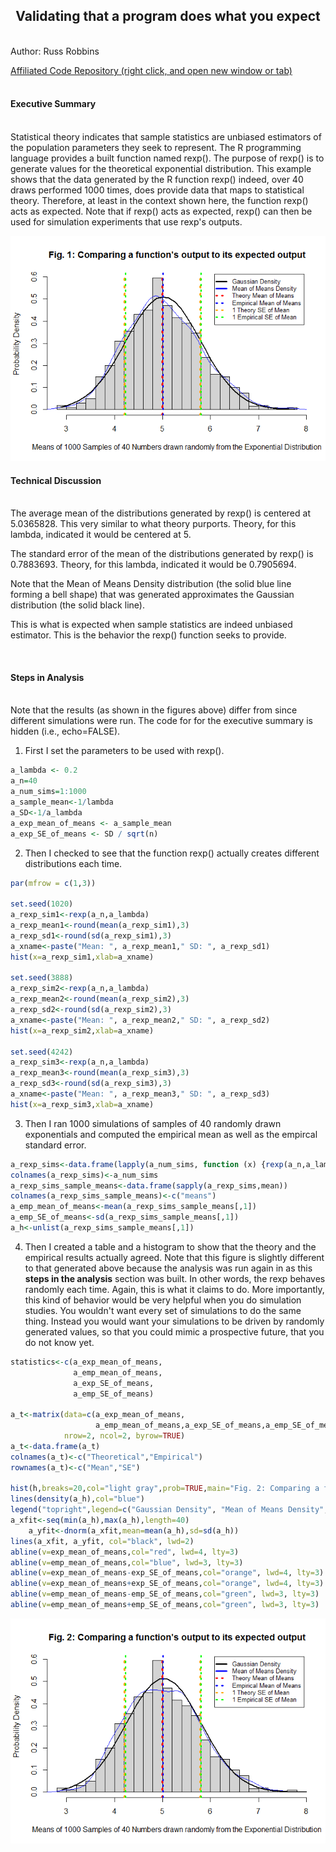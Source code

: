 <center><h2>Validating that a program does what you expect</h2></center>

<br>
Author: Russ Robbins

<a href='https://github.com/robbinsr/validating/blob/master/README.md'>Affiliated Code Repository (right click, and open new window or tab)</a>
<br>
<br>
<h4>Executive Summary</h4>
<br>
Statistical theory indicates that sample statistics are unbiased estimators of the population parameters they seek to represent. The R programming language provides a built function named rexp(). The purpose of rexp() is to generate values for the theoretical exponential distribution.  
This example shows that the data generated by the R function rexp() indeed, over 40 draws performed 1000 times, does provide data that maps to statistical theory. Therefore, at least in the context shown here, the function rexp() acts as expected. Note that if rexp() acts as expected, rexp() can then be used for simulation experiments that use rexp's outputs.





![](validating_files/figure-html/unnamed-chunk-2-1.png) 
<br>
<h4>Technical Discussion</h4>
<br>
The average mean of the distributions generated by rexp() is centered at 5.0365828. This very similar to what theory purports. Theory, for this lambda, indicated it would be centered at 5. 

The standard error of the mean of the distributions generated by rexp() is 0.7883693.
Theory, for this lambda, indicated it would be 0.7905694. 

Note that the Mean of Means Density distribution (the solid blue line forming a bell shape) that was generated approximates the Gaussian distribution (the solid black line). 

This is what is expected when sample statistics are indeed unbiased estimator. This is the behavior the rexp() function seeks to provide.

<br>
<h4>Steps in Analysis</h4>
<br>
Note that the results (as shown in the figures above) differ from since different simulations were run. The code for for the executive summary is hidden (i.e., echo=FALSE).

1. First I set the parameters to be used with rexp().

```r
a_lambda <- 0.2
a_n=40
a_num_sims=1:1000
a_sample_mean<-1/lambda
a_SD<-1/a_lambda
a_exp_mean_of_means <- a_sample_mean
a_exp_SE_of_means <- SD / sqrt(n)
```

2. Then I checked to see that the function rexp() actually creates different distributions each time.

```r
par(mfrow = c(1,3))

set.seed(1020)
a_rexp_sim1<-rexp(a_n,a_lambda)
a_rexp_mean1<-round(mean(a_rexp_sim1),3)
a_rexp_sd1<-round(sd(a_rexp_sim1),3)
a_xname<-paste("Mean: ", a_rexp_mean1," SD: ", a_rexp_sd1)
hist(x=a_rexp_sim1,xlab=a_xname)

set.seed(3888)
a_rexp_sim2<-rexp(a_n,a_lambda)
a_rexp_mean2<-round(mean(a_rexp_sim2),3)
a_rexp_sd2<-round(sd(a_rexp_sim2),3)
a_xname<-paste("Mean: ", a_rexp_mean2," SD: ", a_rexp_sd2)
hist(x=a_rexp_sim2,xlab=a_xname)

set.seed(4242)
a_rexp_sim3<-rexp(a_n,a_lambda)
a_rexp_mean3<-round(mean(a_rexp_sim3),3)
a_rexp_sd3<-round(sd(a_rexp_sim3),3)
a_xname<-paste("Mean: ", a_rexp_mean3," SD: ", a_rexp_sd3)
hist(x=a_rexp_sim3,xlab=a_xname)
```

3. Then I ran 1000 simulations of samples of 40 randomly drawn exponentials and computed the empirical mean as well as the empircal standard error.

```r
a_rexp_sims<-data.frame(lapply(a_num_sims, function (x) {rexp(a_n,a_lambda)}))
colnames(a_rexp_sims)<-a_num_sims
a_rexp_sims_sample_means<-data.frame(sapply(a_rexp_sims,mean))
colnames(a_rexp_sims_sample_means)<-c("means")
a_emp_mean_of_means<-mean(a_rexp_sims_sample_means[,1])
a_emp_SE_of_means<-sd(a_rexp_sims_sample_means[,1])
a_h<-unlist(a_rexp_sims_sample_means[,1])
```

4. Then I created a table and a histogram to show that the theory and the empirical results actually agreed. Note that this figure is slightly different to that generated above because the analysis was run again in as this **steps in the analysis** section was built. In other words, the rexp behaves randomly each time. Again, this is what it claims to do. More importantly, this kind of behavior would be very helpful when you do simulation studies. You wouldn't want every set of simulations to do the same thing. Instead you would want your simulations to be driven by randomly generated values, so that you could mimic a prospective future, that you do not know yet.


```r
statistics<-c(a_exp_mean_of_means,
              a_emp_mean_of_means,
              a_exp_SE_of_means,
              a_emp_SE_of_means)
  
a_t<-matrix(data=c(a_exp_mean_of_means,
                   a_emp_mean_of_means,a_exp_SE_of_means,a_emp_SE_of_means),
            nrow=2, ncol=2, byrow=TRUE)
a_t<-data.frame(a_t)
colnames(a_t)<-c("Theoretical","Empirical")
rownames(a_t)<-c("Mean","SE")

hist(h,breaks=20,col="light gray",prob=TRUE,main="Fig. 2: Comparing a function's output to its expected output",ylab="Probability Density",xlab="Means of 1000 Samples of 40 Numbers drawn randomly from the Exponential Distribution") 
lines(density(a_h),col="blue")
legend("topright",legend=c("Gaussian Density", "Mean of Means Density", "Theory Mean of Means", "Empirical Mean of Means","1 Theory SE of Mean", "1 Empirical SE of Mean"),lty=c(1,1,3,3,3,3),lwd=c(3,3,3,3,3,3), col=c("black","blue","red", "blue","orange","green"),merge=TRUE,inset=.01,cex=.8,adj=0) 
a_xfit<-seq(min(a_h),max(a_h),length=40) 
    a_yfit<-dnorm(a_xfit,mean=mean(a_h),sd=sd(a_h))
lines(a_xfit, a_yfit, col="black", lwd=2)
abline(v=exp_mean_of_means,col="red", lwd=4, lty=3)
abline(v=emp_mean_of_means,col="blue", lwd=3, lty=3)
abline(v=exp_mean_of_means-exp_SE_of_means,col="orange", lwd=4, lty=3)
abline(v=exp_mean_of_means+exp_SE_of_means,col="orange", lwd=4, lty=3)
abline(v=emp_mean_of_means-emp_SE_of_means,col="green", lwd=3, lty=3)
abline(v=emp_mean_of_means+emp_SE_of_means,col="green", lwd=3, lty=3)
```

![](validating_files/figure-html/unnamed-chunk-6-1.png) 
